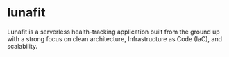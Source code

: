 # lunafit
Lunafit is a serverless health-tracking application built from the ground up with a strong focus on clean architecture, Infrastructure as Code (IaC), and scalability.
